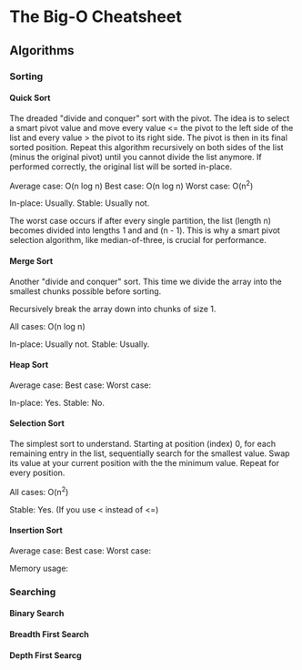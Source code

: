 # The Big-O Cheatsheet

## Algorithms

### Sorting

#### Quick Sort

The dreaded "divide and conquer" sort with the pivot. The idea is to select a smart pivot value and move every value <= the pivot to the left side of the list and every value > the pivot to its right side. The pivot is then in its final sorted position. Repeat this algorithm recursively on both sides of the list (minus the original pivot) until you cannot divide the list anymore. If performed correctly, the original list will be sorted in-place.

Average case: O(n log n)
Best case: O(n log n)
Worst case: O(n<sup>2</sup>)

In-place: Usually.
Stable: Usually not.

The worst case occurs if after every single partition, the list (length n) becomes divided into lengths 1 and and (n - 1). This is why a smart pivot selection algorithm, like median-of-three, is crucial for performance.


#### Merge Sort

Another "divide and conquer" sort. This time we divide the array into the smallest chunks possible before sorting.

Recursively break the array down into chunks of size 1.

All cases: O(n log n)

In-place: Usually not.
Stable: Usually.


#### Heap Sort

Average case:
Best case:
Worst case:

In-place: Yes.
Stable: No.


#### Selection Sort

The simplest sort to understand. Starting at position (index) 0, for each remaining entry in the list, sequentially search for the smallest value. Swap its value at your current position with the the minimum value. Repeat for every position.

All cases: O(n<sup>2</sup>)

Stable: Yes. (If you use < instead of <=)


#### Insertion Sort

Average case:
Best case:
Worst case:

Memory usage:


### Searching

#### Binary Search


#### Breadth First Search


#### Depth First Searcg

